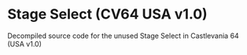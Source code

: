 # Stage Select (CV64 USA v1.0)

Decompiled source code for the unused Stage Select in Castlevania 64 (USA v1.0)